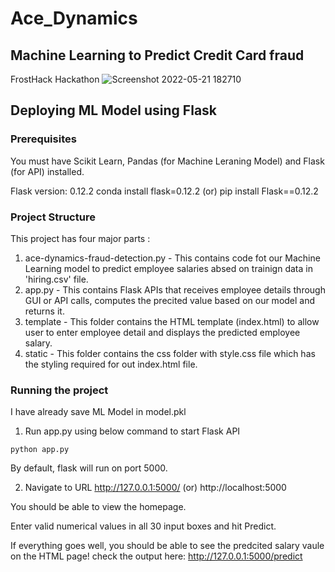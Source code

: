 # Ace_Dynamics
## Machine Learning to Predict Credit Card fraud
FrostHack Hackathon
![Screenshot 2022-05-21 182710](https://user-images.githubusercontent.com/90788942/169652568-1a829a20-9685-4b93-a529-a8a6eab35ea4.jpg)


## Deploying ML Model using Flask


### Prerequisites
You must have Scikit Learn, Pandas (for Machine Leraning Model) and Flask (for API) installed.

Flask version: 0.12.2
conda install flask=0.12.2  (or) pip install Flask==0.12.2

### Project Structure
This project has four major parts :
1. ace-dynamics-fraud-detection.py - This contains code fot our Machine Learning model to predict employee salaries absed on trainign data in 'hiring.csv' file.
2. app.py - This contains Flask APIs that receives employee details through GUI or API calls, computes the precited value based on our model and returns it.
3. template - This folder contains the HTML template (index.html) to allow user to enter employee detail and displays the predicted employee salary.
4. static - This folder contains the css folder with style.css file which has the styling required for out index.html file.

### Running the project
I have already save ML Model in model.pkl


1. Run app.py using below command to start Flask API
```
python app.py
```
By default, flask will run on port 5000.

2. Navigate to URL http://127.0.0.1:5000/ (or) http://localhost:5000

You should be able to view the homepage.

Enter valid numerical values in all 30 input boxes and hit Predict.

If everything goes well, you should  be able to see the predcited salary vaule on the HTML page!
check the output here: http://127.0.0.1:5000/predict

